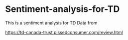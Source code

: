 # Sentiment-analysis-for-TD
This is a sentiment analysis for TD
Data from </p> https://td-canada-trust.pissedconsumer.com/review.html </p>
